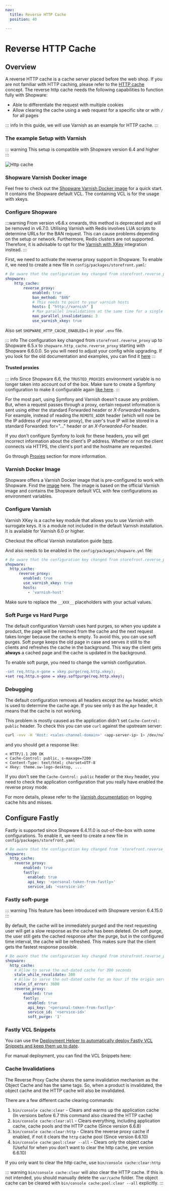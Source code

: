 ```yaml
---
nav:
  title: Reverse HTTP Cache
  position: 40

---
```


# Reverse HTTP Cache

## Overview

A reverse HTTP cache is a cache server placed before the web shop.
If you are not familiar with HTTP caching, please refer to the [HTTP cache](../../../concepts/framework/http_cache) concept.
The reverse http cache needs the following capabilities to function fully with Shopware:

* Able to differentiate the request with multiple cookies
* Allow clearing the cache using a web request for a specific site or with `/` for all pages

::: info
In this guide, we will use Varnish as an example for HTTP cache.
:::

### The example Setup with Varnish

::: warning
This setup is compatible with Shopware version 6.4 and higher
:::

![Http cache](../../../assets/hosting-infrastructure-reverseHttpCache.svg)

### Shopware Varnish Docker image

Feel free to check out the [Shopware Varnish Docker image](https://github.com/shopware/varnish-shopware) for a quick start.
It contains the Shopware default VCL. The containing VCL is for the usage with xkeys.

### Configure Shopware

:::warning
From version v6.6.x onwards, this method is deprecated and will be removed in v6.7.0.
Utilising Varnish with Redis involves LUA scripts to determine URLs for the BAN request.
This can cause problems depending on the setup or network.
Furthermore, Redis clusters are not supported.
Therefore, it is advisable to opt for the [Varnish with XKey](#configure-varnish) integration instead.
:::

First, we need to activate the reverse proxy support in Shopware.
To enable it, we need to create a new file in `config/packages/storefront.yaml`:

```yaml
# Be aware that the configuration key changed from storefront.reverse_proxy to shopware.http_cache.reverse_proxy starting with Shopware 6.6
shopware:
    http_cache:
        reverse_proxy:
            enabled: true
            ban_method: "BAN"
            # This needs to point to your varnish hosts
            hosts: [ "http://varnish" ]
            # Max parallel invalidations at the same time for a single worker
            max_parallel_invalidations: 3
            use_varnish_xkey: true
```

Also set `SHOPWARE_HTTP_CACHE_ENABLED=1` in your `.env` file.

::: info
The configuration key changed from `storefront.reverse_proxy` up to Shopware 6.5.x to `shopware.http_cache.reverse_proxy` starting with Shopware 6.6.0.0.
So you will need to adjust your config while upgrading.
If you look for the old documentation and examples, you can find it [here](https://developer.shopware.com/docs/v6.5/guides/hosting/infrastructure/reverse-http-cache.html)
:::

#### Trusted proxies

::: info
Since Shopware 6.6, the `TRUSTED_PROXIES` environment variable is no longer taken into account out of the box.
Make sure to create a Symfony configuration to make it configurable again [like here](https://github.com/shopware/recipes/blob/main/shopware/docker/0.1/config/packages/trusted_env.yaml).
:::

For the most part, using Symfony and Varnish doesn't cause any problem.
But, when a request passes through a proxy, certain request information is sent using either the standard Forwarded header or *X-Forwarded* headers.
For example, instead of reading the `REMOTE_ADDR` header (which will now be the IP address of your reverse proxy), the user's true IP will be stored in a standard Forwarded: for="..." header or an *X-Forwarded-For* header.

If you don't configure Symfony to look for these headers, you will get incorrect information about the client's IP address.
Whether or not the client connects via HTTPS, the client's port and the hostname are requested.

Go through [Proxies](https://symfony.com/doc/current/deployment/proxies.html) section for more information.

### Varnish Docker Image

Shopware offers a Varnish Docker image that is pre-configured to work with Shopware.
Find the [image](https://github.com/shopware/varnish-shopware) here.
The image is based on the official Varnish image and contains the Shopware default VCL with few configurations as environment variables.

### Configure Varnish

Varnish XKey is a cache key module that allows you to use Varnish with surrogate keys.
It is a module not included in the default Varnish installation.
It is available for Varnish 6.0 or higher.

Checkout the official Varnish installation guide [here](https://github.com/varnish/varnish-modules#installation).

And also needs to be enabled in the `config/packages/shopware.yml` file:

```yaml
# Be aware that the configuration key changed from storefront.reverse_proxy to shopware.http_cache.reverse_proxy starting with Shopware 6.6
shopware:
  http_cache:
      reverse_proxy:
        enabled: true
        use_varnish_xkey: true
        hosts:
          - 'varnish-host'
```

<PageRef page="https://github.com/shopware/varnish-shopware/blob/main/rootfs/etc/varnish/default.vcl" title="Varnish Configuration" target="_blank" />

Make sure to replace the `__XXX__` placeholders with your actual values.

### Soft Purge vs Hard Purge

The default configuration Varnish uses hard purges, so when you update a product, the page will be removed from the cache and the next request takes longer because the cache is empty.
To avoid this, you can use soft purges.
Soft purge keeps the old page in case and serves it still to the clients and refreshes the cache in the background.
This way the client gets **always** a cached page and the cache is updated in the background.

To enable soft purge, you need to change the varnish configuration.

```diff
-set req.http.n-gone = xkey.purge(req.http.xkey);
+set req.http.n-gone = xkey.softpurge(req.http.xkey);
```

### Debugging

The default configuration removes all headers except the `Age` header, which is used to determine the cache age.
If you see only `0` as the `Age` header, it means that the cache is not working.

This problem is mostly caused as the application didn't set `Cache-Control: public` header.
To check this you can use `curl` against the upstream server:

```bash
curl -vvv -H 'Host: <sales-channel-domain>' <app-server-ip> 1> /dev/null
```

and you should get a response like:

```text
< HTTP/1.1 200 OK
< Cache-Control: public, s-maxage=7200
< Content-Type: text/html; charset=UTF-8
< Xkey: theme.sw-logo-desktop, ...
```

If you don't see the `Cache-Control: public` header or the `Xkey` header, you need to check the application configuration that you really have enabled the reverse proxy mode.

For more details, please refer to the [Varnish documentation](https://www.varnish-software.com/developers/tutorials/logging-cache-hits-misses-varnish/) on logging cache hits and misses.

## Configure Fastly

Fastly is supported since Shopware 6.4.11.0 is out-of-the-box with some configurations.
To enable it, we need to create a new file in `config/packages/storefront.yaml`

```yaml
# Be aware that the configuration key changed from `storefront.reverse_proxy` to `shopware.http_cache.reverse_proxy` starting with Shopware 6.6
shopware:
  http_cache:
    reverse_proxy:
        enabled: true
        fastly:
          enabled: true
          api_key: '<personal-token-from-fastly>'
          service_id: '<service-id>'
```

### Fastly soft-purge

::: warning
This feature has been introduced with Shopware version 6.4.15.0
:::

By default, the cache will be immediately purged and the next requesting user will get a slow response as the cache has been deleted.
On soft purge, the user still gets the cached response after the purge, but in the configured time interval, the cache will be refreshed.
This makes sure that the client gets the fastest response possible.

```yaml
# Be aware that the configuration key changed from storefront.reverse_proxy to shopware.http_cache.reverse_proxy starting with Shopware 6.6
shopware:
  http_cache:
    # Allow to serve the out-dated cache for 300 seconds
    stale_while_revalidate: 300
    # Allow to serve the out-dated cache for an hour if the origin server is offline
    stale_if_error: 3600
    reverse_proxy:
        enabled: true
        fastly:
          enabled: true
          api_key: '<personal-token-from-fastly>'
          service_id: '<service-id>'
          soft_purge: '1'
```

### Fastly VCL Snippets

You can use the [Deployment Helper to automatically deploy Fastly VCL Snippets and keep them up to date](../installation-updates//deployments/deployment-helper.md).

For manual deployment, you can find the VCL Snippets here:

<PageRef page="https://github.com/shopware/recipes/blob/main/shopware/fastly-meta/6.7/config/fastly/deliver/default.vcl" title="vcl_deliver" target="_blank" />

<PageRef page="https://github.com/shopware/recipes/blob/main/shopware/fastly-meta/6.7/config/fastly/fetch/default.vcl" title="vcl_fetch" target="_blank" />

<PageRef page="https://github.com/shopware/recipes/blob/main/shopware/fastly-meta/6.7/config/fastly/hash/default.vcl" title="vcl_hash" target="_blank" />

<PageRef page="https://github.com/shopware/recipes/blob/main/shopware/fastly-meta/6.7/config/fastly/hit/default.vcl" title="vcl_hit" target="_blank" />

<PageRef page="https://github.com/shopware/recipes/blob/main/shopware/fastly-meta/6.7/config/fastly/recv/default.vcl" title="vcl_recv" target="_blank" />

### Cache Invalidations

The Reverse Proxy Cache shares the same invalidation mechanism as the Object Cache and has the same tags.
So, when a product is invalidated, the object cache and the HTTP cache will also be invalidated.

There are a few different cache clearing commands:

1. `bin/console cache:clear` - Clears and warms up the application cache (In versions before 6.7 this command also cleared the HTTP cache)
2. `bin/console cache:clear:all` - Clears everything, including application cache, cache pools and the HTTP cache (Since version 6.6.8)
3. `bin/console cache:clear:http` - Clears the reverse proxy cache if enabled, if not it clears the `http` cache pool (Since version 6.6.10)
4. `bin/console cache:pool:clear --all` - Clears only the object cache (Useful for when you don't want to clear the http cache, pre version 6.6.10)

If you only want to clear the http cache, use `bin/console cache:clear:http`

::: warning
`bin/console cache:clear` will also clear the HTTP cache.
If this is not intended, you should manually delete the `var/cache` folder.
The object cache can be cleared with `bin/console cache:pool:clear --all` explicitly.
:::
